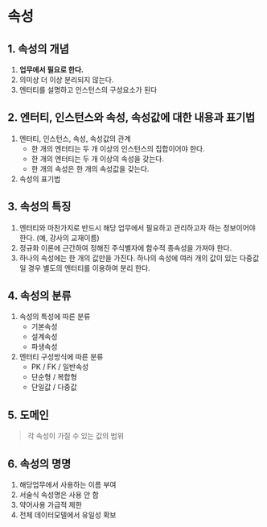 # 속성

## 1. 속성의 개념

1. **업무에서 필요로 한다.**
2. 의미상 더 이상 분리되지 않는다.
3. 엔터티를 설명하고 인스턴스의 구성요소가 된다

## 2. 엔터티, 인스턴스와 속성, 속성값에 대한 내용과 표기법

1. 엔터티, 인스턴스, 속성, 속성값의 관계
   - 한 개의 엔터티는 두 개 이상의 인스턴스의 집합이어야 한다.
   - 한 개의 엔터티는 두 개 이상의 속성을 갖는다.
   - 한 개의 속성은 한 개의 속성값을 갖는다.
2. 속성의 표기법

## 3. 속성의 특징

1. 엔터티와 마찬가지로 반드시 해당 업무에서 필요하고 관리하고자 하는 정보이어야 한다. (예, 강사의 교재이름)
2. 정규화 이론에 근간하여 정해진 주식별자에 함수적 종속성을 가져야 한다.
3. 하나의 속성에는 한 개의 값만을 가진다. 하나의 속성에 여러 개의 값이 있는 다중값일 경우 별도의 엔터티를 이용하여 분리 한다.

## 4. 속성의 분류

1. 속성의 특성에 따른 분류
   - 기본속성
   - 설계속성
   - 파생속성
2. 엔터티 구성방식에 따른 분류
   - PK / FK / 일반속성
   - 단순형 / 복합형
   - 단일값 / 다중값

## 5. 도메인

> 각 속성이 가질 수 있는 값의 범위

## 6. 속성의 명명

1. 해당업무에서 사용하는 이름 부여
2. 서술식 속성명은 사용 안 함
3. 약어사용 가급적 제한
4. 전체 데이터모델에서 유일성 확보

